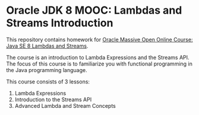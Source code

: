 # Oracle JDK 8 MOOC: Lambdas and Streams Introduction

This repository contains homework for [Oracle Massive Open Online Course: Java SE 8 Lambdas and Streams](https://apexapps.oracle.com/pls/apex/f?p=44785:141:100310137803787::NO::P141_PAGE_ID,P141_SECTION_ID,P141_PREV_PAGE,P141_EVENT_ID:478,3496,37,5438).

The course is an introduction to Lambda Expressions and the Streams API. The focus of this course is to familiarize you with functional programming in the Java programming language.

This course consists of 3 lessons:
1. Lambda Expressions
2. Introduction to the Streams API
3. Advanced Lambda and Stream Concepts
